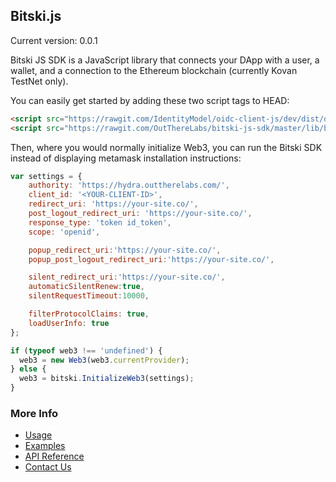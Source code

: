 ## Bitski.js

Current version: 0.0.1

Bitski JS SDK is a JavaScript library that connects your DApp with a user, a wallet, and a connection to the Ethereum blockchain (currently Kovan TestNet only).

You can easily get started by adding these two script tags to HEAD:

```html
<script src="https://rawgit.com/IdentityModel/oidc-client-js/dev/dist/oidc-client.js"></script>
<script src="https://rawgit.com/OutThereLabs/bitski-js-sdk/master/lib/bitski.js"></script>
```

Then, where you would normally initialize Web3, you can run the Bitski SDK instead of displaying metamask installation instructions:


```javascript
var settings = {
    authority: 'https://hydra.outtherelabs.com/',
    client_id: '<YOUR-CLIENT-ID>',
    redirect_uri: 'https://your-site.co/',
    post_logout_redirect_uri: 'https://your-site.co/',
    response_type: 'token id_token',
    scope: 'openid',

    popup_redirect_uri:'https://your-site.co/',
    popup_post_logout_redirect_uri:'https://your-site.co/',

    silent_redirect_uri:'https://your-site.co/',
    automaticSilentRenew:true,
    silentRequestTimeout:10000,

    filterProtocolClaims: true,
    loadUserInfo: true
};

if (typeof web3 !== 'undefined') {
  web3 = new Web3(web3.currentProvider);
} else {
  web3 = bitski.InitializeWeb3(settings);
}
```

### More Info
* [Usage](usage.md)
* [Examples](examples.md)
* [API Reference](_api/index.md)
* [Contact Us](http://bitski.co)
